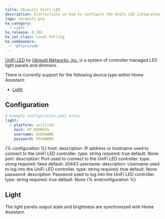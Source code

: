```yaml
---
title: Ubiquiti UniFi LED
description: Instructions on how to configure the UniFi LED integration with UniFi LED Controller by Ubiquiti.
logo: ubiquiti.png
ha_category:
  - Light
ha_release: 0.102
ha_iot_class: Local Polling
ha_codeowners:
  - '@florisvdk'
---
```


[UniFi LED](https://unifi-led.ui.com/) by [Ubiquiti Networks, inc.](https://www.ubnt.com/) is a system of controller managed LED light panels and dimmers.

There is currently support for the following device type within Home Assistant:

- [Light](#light)

## Configuration

```yaml
# Example configuration.yaml entry
light:
  - platform: unifiled
    host: IP_ADDRESS
    username: USERNAME
    password: PASSWORD
```

{% configuration %}
host:
  description: IP address or hostname used to connect to the UniFi LED controller.
  type: string
  required: true
  default: None
port:
  description: Port used to connect to the UniFi LED controller.
  type: string
  required: false
  default: 20443
username:
  description: Username used to log into the UniFi LED controller.
  type: string
  required: true
  default: None
password:
  description: Password used to log into the UniFi LED controller.
  type: string
  required: true
  default: None
{% endconfiguration %}

## Light

The light panels output state and brightness are synchronized with Home Assistant.
